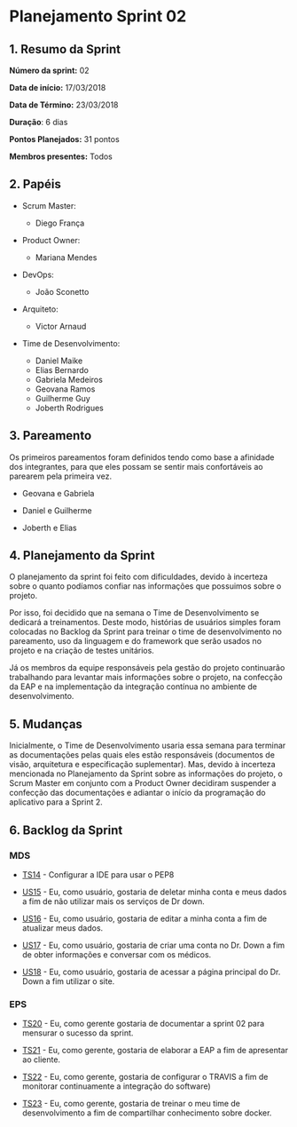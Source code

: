 # Planejamento Sprint 02

## 1. Resumo da Sprint

__Número da sprint:__ 02

__Data de início:__ 17/03/2018

__Data de Término:__ 23/03/2018

__Duração__: 6 dias

__Pontos Planejados:__ 31 pontos

__Membros presentes:__ Todos

## 2. Papéis

- Scrum Master:
  - Diego França

- Product Owner:
  - Mariana Mendes

- DevOps:
  - João Sconetto

- Arquiteto:
  - Victor Arnaud

- Time de Desenvolvimento:
  - Daniel Maike
  - Elias Bernardo
  - Gabriela Medeiros
  - Geovana Ramos
  - Guilherme Guy
  - Joberth Rodrigues

## 3. Pareamento

Os primeiros pareamentos foram definidos tendo como base a afinidade dos integrantes, para que eles possam se sentir mais confortáveis ao parearem pela primeira vez.

- Geovana e Gabriela

- Daniel e Guilherme

- Joberth e Elias

## 4. Planejamento da Sprint

O planejamento da sprint foi feito com dificuldades, devido à incerteza sobre o quanto podíamos confiar nas informações que possuimos sobre o projeto.

Por isso, foi decidido que na semana o Time de Desenvolvimento se dedicará a treinamentos. Deste modo, histórias de usuários simples foram colocadas no Backlog da Sprint para treinar o time de desenvolvimento no pareamento, uso da linguagem e do framework que serão usados no projeto e na criação de testes unitários.

Já os membros da equipe responsáveis pela gestão do projeto continuarão trabalhando para levantar mais informações sobre o projeto, na confecção da EAP e na implementação da integração contínua no ambiente de desenvolvimento.

## 5. Mudanças

Inicialmente, o Time de Desenvolvimento usaria essa semana para terminar as documentações pelas quais eles estão responsáveis (documentos de visão, arquitetura e especificação suplementar). Mas, devido à incerteza mencionada no Planejamento da Sprint sobre as informações do projeto, o Scrum Master em conjunto com a Product Owner decidiram suspender a confecção das documentações e adiantar o início da programação do aplicativo para a Sprint 2.

## 6. Backlog da Sprint

### MDS

- [TS14](https://github.com/fga-gpp-mds/2018.1-Dr-Down/issues/26) - Configurar a IDE para usar o PEP8

- [US15](https://github.com/fga-gpp-mds/2018.1-Dr-Down/issues/27) - Eu, como usuário, gostaria de deletar minha conta e meus dados a fim de não utilizar mais os serviços de Dr down.

- [US16](https://github.com/fga-gpp-mds/2018.1-Dr-Down/issues/28) - Eu, como usuário, gostaria de editar a minha conta a fim de atualizar meus dados.

- [US17](https://github.com/fga-gpp-mds/2018.1-Dr-Down/issues/29) - Eu, como usuário, gostaria de criar uma conta no Dr. Down a fim de obter informações e conversar com os médicos.

- [US18](https://github.com/fga-gpp-mds/2018.1-Dr-Down/issues/30) - Eu, como usuário, gostaria de acessar a página principal do Dr. Down a fim utilizar o site.

### EPS

- [TS20](https://github.com/fga-gpp-mds/2018.1-Dr-Down/issues/34) - Eu, como gerente gostaria de documentar a sprint 02 para mensurar o sucesso da sprint.

- [TS21](https://github.com/fga-gpp-mds/2018.1-Dr-Down/issues/10) - Eu, como gerente, gostaria de elaborar a EAP a fim de apresentar ao cliente.

- [TS22](https://github.com/fga-gpp-mds/2018.1-Dr-Down/issues/35) - Eu, como gerente, gostaria de configurar o TRAVIS a fim de monitorar continuamente a integração do software)

- [TS23](https://github.com/fga-gpp-mds/2018.1-Dr-Down/issues/37) - Eu, como gerente, gostaria de treinar o meu time de desenvolvimento a fim de compartilhar conhecimento sobre docker.
